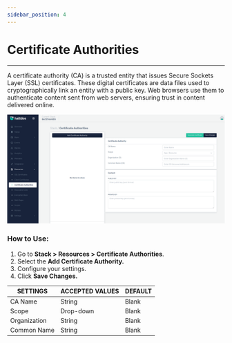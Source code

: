 ```yaml
---
sidebar_position: 4
---
```


# Certificate Authorities

---

A certificate authority (CA) is a trusted entity that issues Secure Sockets Layer (SSL) certificates. These digital certificates are data files used to cryptographically link an entity with a public key. Web browsers use them to authenticate content sent from web servers, ensuring trust in content delivered online.

![certificate_auth](/img/platform/v2/certificate_auth.png)

### How to Use:

1. Go to **Stack > Resources  > Certificate Authorities**.
2. Select the **Add Certificate Authority.**
3. Configure your settings. 
4. Click **Save Changes.**

| SETTINGS    | ACCEPTED VALUES | DEFAULT |
|-------------|-----------------|---------|
| CA Name        | String          | Blank   |
| Scope       | Drop-down       | Blank   |
| Organization  | String          | Blank   |
| Common Name | String          | Blank   |
